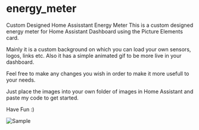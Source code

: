 # energy_meter

Custom Designed Home Assisstant Energy Meter
This is a custom designed energy meter for Home Assistant Dashboard using the Picture Elements card.

Mainly it is a custom background on which you can load your own sensors, logos, links etc.
Also it has a simple animated gif to be more live in your dashboard.

Feel free to make any changes you wish in order to make it more usefull to your needs.

Just place the images into your own folder of images in Home Assistant and paste my code to get started.



Have Fun :)


![Sample](https://github.com/user-attachments/assets/d60c7396-e905-4657-bdae-781705d9e7e1)
